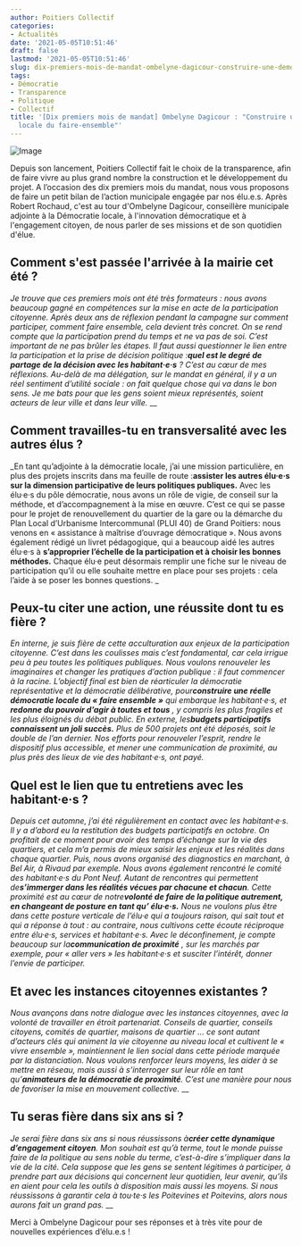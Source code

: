 ```yaml
---
author: Poitiers Collectif
categories:
- Actualités
date: '2021-05-05T10:51:46'
draft: false
lastmod: '2021-05-05T10:51:46'
slug: dix-premiers-mois-de-mandat-ombelyne-dagicour-construire-une-democratie-locale-du-faire-ensemble
tags:
- Démocratie
- Transparence
- Politique
- Collectif
title: '[Dix premiers mois de mandat] Ombelyne Dagicour : "Construire une démocratie
  locale du faire-ensemble"'
---
```


![Image](https://elus.poitierscollectif.fr/wp-content/uploads/2021/05/ombelyne-1024x576.jpg) 

Depuis son lancement, Poitiers Collectif fait le choix de la transparence, afin de faire vivre au plus grand nombre la construction et le développement du projet. A l’occasion des dix premiers mois du mandat, nous vous proposons de faire un petit bilan de l’action municipale engagée par nos élu.e.s. Après Robert Rochaud, c'est au tour d'Ombelyne Dagicour, conseillère municipale adjointe à la Démocratie locale, à l'innovation démocratique et à l'engagement citoyen, de nous parler de ses missions et de son quotidien d'élue.  

## **Comment s'est passée l'arrivée à la mairie cet été ?**

_Je trouve que ces premiers mois ont été très formateurs : nous avons beaucoup gagné en compétences sur la mise en acte de la participation citoyenne. Après deux ans de réflexion pendant la campagne sur comment participer, comment faire ensemble, cela devient très concret. On se rend compte que la participation prend du temps et ne va pas de soi. C’est important de ne pas brûler les étapes. Il faut aussi questionner le lien entre la participation et la prise de décision politique :**quel est le degré de partage de la décision avec les habitant·e·s** ? C’est au cœur de mes réflexions._ _Au-delà de ma délégation, sur le mandat en général, il y a un réel sentiment d’utilité sociale : on fait quelque chose qui va dans le bon sens. Je me bats pour que les gens soient mieux représentés, soient acteurs de leur ville et dans leur ville._ __  

## Comment travailles-tu en transversalité avec les autres élus ?

_En tant qu’adjointe à la démocratie locale, j’ai une mission particulière, en plus des projets inscrits dans ma feuille de route :**assister les autres élu·e·s sur la dimension participative de leurs politiques publiques.** Avec les élu·e·s du pôle démocratie, nous avons un rôle de vigie, de conseil sur la méthode, et d’accompagnement à la mise en œuvre. C’est ce qui se passe pour le projet de renouvellement du quartier de la gare ou la démarche du Plan Local d’Urbanisme Intercommunal (PLUI 40) de Grand Poitiers: nous venons en « assistance à maîtrise d’ouvrage démocratique ». Nous avons également rédigé un livret pédagogique, qui a beaucoup aidé les autres élu·e·s à **s’approprier l’échelle de la participation et à choisir les bonnes méthodes.** Chaque élu·e peut désormais remplir une fiche sur le niveau de participation qu’il ou elle souhaite mettre en place pour ses projets : cela l’aide à se poser les bonnes questions. _  

## Peux-tu citer une action, une réussite dont tu es fière ?

_En interne, je suis fière de cette acculturation aux enjeux de la participation citoyenne. C’est dans les coulisses mais c’est fondamental, car cela irrigue peu à peu toutes les politiques publiques. Nous voulons renouveler les imaginaires et changer les pratiques d’action publique : il faut commencer à la racine. L’objectif final est bien de réarticuler la démocratie représentative et la démocratie délibérative, pour**construire une réelle démocratie locale du « faire ensemble »** qui embarque les habitant·e·s, et **redonne du pouvoir d’agir à toutes et tous** , y compris les plus fragiles et les plus éloignés du débat public._ _En externe, les**budgets participatifs connaissent un joli succès.** Plus de 500 projets ont été déposés, soit le double de l’an dernier. Nos efforts pour renouveler l’esprit, rendre le dispositif plus accessible, et mener une communication de proximité, au plus près des lieux de vie des habitant·e·s, ont payé._  

## Quel est le lien que tu entretiens avec les habitant·e·s ?

_Depuis cet automne, j’ai été régulièrement en contact avec les habitant·e·s. Il y a d’abord eu la restitution des budgets participatifs en octobre. On profitait de ce moment pour avoir des temps d’échange sur la vie des quartiers, et cela m’a permis de mieux saisir les enjeux et les réalités dans chaque quartier. Puis, nous avons organisé des diagnostics en marchant, à Bel Air, à Rivaud par exemple. Nous avons également rencontré le comité des habitant·e·s du Pont Neuf. Autant de rencontres qui permettent de**s’immerger dans les réalités vécues par chacune et chacun**._ _Cette proximité est au cœur de notre**volonté de faire de la politique autrement, en changeant de posture en tant qu’ élu·e·s.** Nous ne voulons plus être dans cette posture verticale de l’élu·e qui a toujours raison, qui sait tout et qui a réponse à tout : au contraire, nous cultivons cette écoute réciproque entre élu·e·s, services et habitant·e·s._ _Avec le déconfinement, je compte beaucoup sur la**communication de proximité** , sur les marchés par exemple, pour « aller vers » les habitant·e·s et susciter l’intérêt, donner l’envie de participer._  

## Et avec les instances citoyennes existantes ?

_Nous avançons dans notre dialogue avec les instances citoyennes, avec la volonté de travailler en étroit partenariat. Conseils de quartier, conseils citoyens, comités de quartier, maisons de quartier … ce sont autant d’acteurs clés qui animent la vie citoyenne au niveau local et cultivent le « vivre ensemble », maintiennent le lien social dans cette période marquée par la distanciation. Nous voulons renforcer leurs moyens, les aider à se mettre en réseau, mais aussi à s’interroger sur leur rôle en tant qu’**animateurs de la démocratie de proximité**. C’est une manière pour nous de favoriser la mise en mouvement collective._ __  

## **Tu seras fière dans six ans si ?**

_Je serai fière dans six ans si nous réussissons à**créer cette dynamique d’engagement citoyen**. Mon souhait est qu’à terme, tout le monde puisse faire de la politique au sens noble du terme, c’est-à-dire s’impliquer dans la vie de la cité. Cela suppose que les gens se sentent légitimes à participer, à prendre part aux décisions qui concernent leur quotidien, leur avenir, qu’ils en aient pour cela les outils à disposition mais aussi les moyens. Si nous réussissons à garantir cela à tou·te·s les Poitevines et Poitevins, alors nous aurons fait un grand pas._ __  

Merci à Ombelyne Dagicour pour ses réponses et à très vite pour de nouvelles expériences d’élu.e.s !

